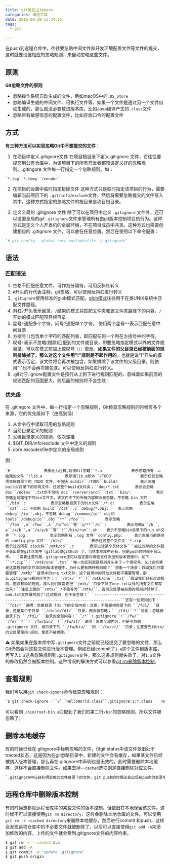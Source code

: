 ```yaml
---
title: git笔记之ignore
categories: 编程工具
date: 2016-08-29 13:34:15
tags: 
  - git

---
```


在push到远程仓库中，往往要忽略中间文件和开发环境配置文件等文件的提交，这时就要设置相应的忽略规则，来自动忽略这些文件。

## 原则

**Git忽略文件的原则**

- 忽略操作系统自动生成的文件，例如macOS中的`.DS_Store`
- 忽略编译生成的中间文件、可执行文件等，如果一个文件是通过另一个文件自动生成的，那么就没必要放进版本库，比如Java编译产生的`.class`文件
-  忽略带有敏感信息的配置文件，比如存放口令的配置文件



## 方式

**有三种方法可以实现忽略Git中不想提交的文件**：

1. 在项目中定义.gitignore文件
   在项目根目录下定义.gitignore 文件，它往往要提交到公有仓库中，为该项目下的所有开发者都预设定义好的忽略规则。.gitingore 文件每一行指定一个忽略规则。如：

```ignore
`*.log``*.temp``/vendor`
```

2. 在项目的设置中临时指定排除文件
   这种方式只是临时指定该项目的行为，需要编辑当前项目下的 `.git/info/exclude`文件，然后将需要忽略提交的文件写入其中。这种方式指定的忽略文件的根目录是项目根目录。

3. 定义全局的 .gitignore 文件
   除了可以在项目中定义 `.gitignore` 文件外，还可以设置全局的git `.gitignore`文件来管理所有由git版本控制项目的行为。这种方式是定义个人开发机的全局环境，不在项目成员中共享。这种方式也需要创建相应的 .gitignore 文件，可以放在任意位置。然后在使用以下命令配置：

```bash
`# git config --global core.excludesfile ~/.gitignore`
```



## 语法

### 匹配语法

1. 空格不匹配任意文件，可作为分隔符，可用反斜杠转义
2. `#`开头的行代表注释，git忽略，可以使用反斜杠进行转义
3. `.gitignore`使用标准的glob模式匹配。[glob模式](https://en.wikipedia.org/wiki/Glob_(programming))往往用于在类UNIX系统中匹配文件路径。
4. 斜杠`/`开头表示目录，`/`结束的模式只匹配文件夹和该文件夹路径下的内容，`/`开始的模式匹配项目根目录
5. 星号`*`通配多个字符，问号`?`通配单个字符， 使用两个星号`**`表示匹配任意中间目录
6. 方括号`[]`包含单个字符的匹配列表，即匹配任何一个列在方括号中的字符。
7. 叹号`!`表示不忽略(跟踪)匹配到的文件或目录，即要忽略指定模式以外的文件或目录，可以在模式前加上惊叹号`（!）`取反。**如果文件的父目录已经被前面的规则排除掉了，那么对这个文件用"!"规则是不起作用的**。也就是说"!"开头的模式表示否定，该文件将会再次被包含，如果排除了该文件的父级目录，则使用"!"也不会再次被包含。可以使用反斜杠进行转义。
8. .git对于.ignore配置文件是按行从上到下进行规则匹配的，意味着如果前面的规则匹配的范围更大，则后面的规则将不会生效！



### 优先级
在 .gitingore 文件中，每一行指定一个忽略规则，Git检查忽略规则的时候有多个来源，它的优先级如下（由高到低）：

1. 从命令行中读取可用的忽略规则
2. 当前目录定义的规则
3. 父级目录定义的规则，依次递推
4. $GIT_DIR/info/exclude 文件中定义的规则
5. core.excludesfile中定义的全局规则



例：

```
`#               表示此为注释,将被Git忽略``*.a             表示忽略所有 .a 结尾的文件``!lib.a          表示但lib.a除外``/TODO`           `表示仅仅忽略项目根目录下的 TODO 文件，不包括 subdir``/TODO``build/          表示忽略 build/目录下的所有文件，过滤整个build文件夹；``doc/*.txt       表示会忽略doc``/notes``.txt但不包括 doc``/server/arch``.txt` `bin/:           表示忽略当前路径下的bin文件夹，该文件夹下的所有内容都会被忽略，不忽略 bin 文件``/bin``:           表示忽略根目录下的bin文件``/*.c:           表示忽略``cat``.c，不忽略 build``/cat``.c``debug/*.obj:    表示忽略debug``/io``.obj，不忽略 debug``/common/io``.obj和tools``/debug/io``.obj``**``/foo``:         表示忽略``/foo``,a``/foo``,a``/b/foo``等``a/**``/b``:         表示忽略a``/b``, a``/x/b``,a``/x/y/b``等``!``/bin/run``.sh    表示不忽略bin目录下的run.sh文件``*.log:          表示忽略所有 .log 文件``config.php:     表示忽略当前路径的 config.php 文件` `/mtk/`           `表示过滤整个文件夹``*.zip           表示过滤所有.zip文件``/mtk/do``.c       表示过滤某个具体文件` `被过滤掉的文件就不会出现在git仓库中（gitlab或github）了，当然本地库中还有，只是push的时候不会上传。` `需要注意的是，gitignore还可以指定要将哪些文件添加到版本管理中，如下：``!*.zip``!``/mtk/one``.txt` `唯一的区别就是规则开头多了一个感叹号，Git会将满足这类规则的文件添加到版本管理中。为什么要有两种规则呢？``想象一个场景：假如我们只需要管理``/mtk/``目录中的one.txt文件，这个目录中的其他文件都不需要管理，那么.gitignore规则应写为：：``/mtk/``*``!``/mtk/one``.txt` `假设我们只有过滤规则，而没有添加规则，那么我们就需要把``/mtk/``目录下除了one.txt以外的所有文件都写出来！``注意上面的``/mtk/``*不能写为``/mtk/``，否则父目录被前面的规则排除掉了，one.txt文件虽然加了!过滤规则，也不会生效！` `----------------------------------------------------------------------------------``还有一些规则如下：``fd1/*``说明：忽略目录 fd1 下的全部内容；注意，不管是根目录下的 ``/fd1/` `目录，还是某个子目录 ``/child/fd1/` `目录，都会被忽略；` `/fd1/``*``说明：忽略根目录下的 ``/fd1/` `目录的全部内容；` `/*``!.gitignore``!``/fw/` `/fw/``*``!``/fw/bin/``!``/fw/sf/``说明：忽略全部内容，但是不忽略 .gitignore 文件、根目录下的 ``/fw/bin/` `和 ``/fw/sf/` `目录；注意要先对bin/的父目录使用!规则，使其不被排除。`
```

⚠️
如果如果在版本库中写`.gitignore`文件之前就已经提交了要忽略的文件，那么Git仍然会对这些文件进行版本管理。例如已经commit了`1.a`这个文件到版本库，再写入`1.a`这条忽略规则到`.gitignore`文件，那么这条规则就失效了。对`1.a`文件的修改仍然会被版本控制。这种情况的解决方式可以参看[git rm删除版本控制](https://maywzh.com/git笔记之rm/)。



## 查看规则

我们可以用`git check-ignore`命令检查忽略规则：

```bash
`$ git check-ignore -``v` `HelloWorld.class``.gitignore:1:*.class    HelloWorld.class`
```

可以看到`./bin/root-bin.a`匹配到了我们的第二行`/bin`的忽略规则，所以文件被忽略了。

## 删除本地缓存

有的时候已经在.gitignore中标明忽略的文件，但git status中该文件依旧处于tracted状态，这是因为在git忽略目录中，新建的文件会有缓存，如果某文件已经被纳入版本管理，那么再在.gitignore中声明也是无效的，此时需要删除本地缓存，这样不会直接删除文件。如果去掉`--cached`选项则是直接删除对应文件。

```bash
`.gitignore中已经标明忽略的文件目录下的文件，git push的时候还会出现在push的目录中，或者用git status查看状态，想要忽略的文件还是显示被追踪状态。``原因是因为在git忽略目录中，新建的文件在git中会有缓存，如果某些文件已经被纳入了版本管理中，就算是在.gitignore中已经声明了忽略路径也是不起作用的，``这时候我们就应该先把本地缓存删除，然后再进行git的push，这样就不会出现忽略的文件了。` `解决方法:git清除本地缓存（改变成未track状态），然后再提交:``[root@kevin ~]``# git rm -r --cached .``[root@kevin ~]``# git add .``[root@kevin ~]``# git commit -m 'update .gitignore'` `需要特别注意的是：``1）.gitignore只能忽略那些原来没有被track的文件，如果某些文件已经被纳入了版本管理中，则修改.gitignore是无效的。``2）想要.gitignore起作用，必须要在这些文件不在暂存区中才可以，.gitignore文件只是忽略没有被staged(cached)文件，``   ``对于已经被staged文件，加入ignore文件时一定要先从staged移除，才可以忽略。 `
```



## 远程仓库中删除版本控制

有的时候想移除远程仓库中的某些文件的版本控制，但依旧在本地保留该文件。这时候不可以直接使用`git rm directory`，这样会删除本地仓库的文件。可以使用`git rm -r –cached directory`来删除本地缓存，然后进行commit 和push，这样会发现远程仓库中的不必要文件就被删除了，以后可以直接使用`git add -A`来添加修改的内容，上传的文件就会受到.gitignore文件的内容约束。

```bash
$ git rm -r --cached 1.a
$ git add -A
$ git commit -m "update .gitignore"
$ git push origin
```

